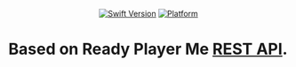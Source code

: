 <p align="center">
    <a href="https://swift.org"><img src="https://img.shields.io/badge/Swift-5.9+-orange.svg" alt="Swift Version" /></a>
    <a href="https://swift.org/download/"><img src="https://img.shields.io/badge/OS-Mac%20OS%20/%20Linux%20/%20Windows-orange.svg" alt="Platform" /></a>
</p>

# Based on Ready Player Me <a href="https://docs.readyplayer.me/ready-player-me/api-reference/rest-api">REST API</a>.
